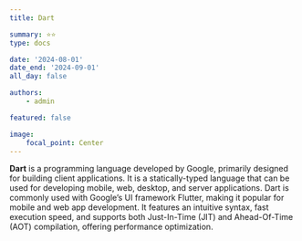 ```yaml
---
title: Dart

summary: ⭐️⭐️
type: docs

date: '2024-08-01'
date_end: '2024-09-01'
all_day: false

authors:
    - admin

featured: false

image:
    focal_point: Center
---
```

**Dart** is a programming language developed by Google, primarily designed for building client applications. It is a statically-typed language that can be used for developing mobile, web, desktop, and server applications. Dart is commonly used with Google’s UI framework Flutter, making it popular for mobile and web app development. It features an intuitive syntax, fast execution speed, and supports both Just-In-Time (JIT) and Ahead-Of-Time (AOT) compilation, offering performance optimization.